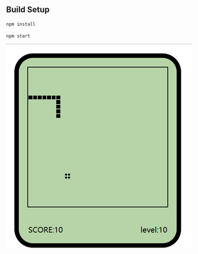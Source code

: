 ## Build Setup
```
npm install

npm start
```
![Alt](https://github.com/tuanliang/Snake/blob/master/img/1.png)
